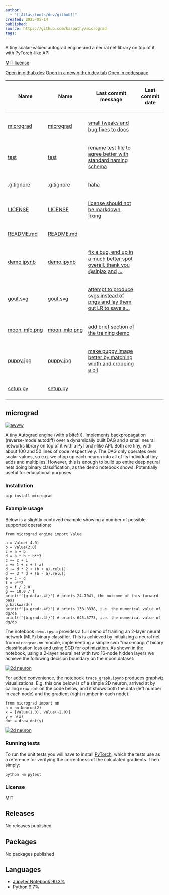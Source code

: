 ```yaml
---
author:
  - "[[Atlas/tools/dev/github]]"
created: 2025-05-14
published:
source: https://github.com/karpathy/micrograd
tags:
---
```

A tiny scalar-valued autograd engine and a neural net library on top of it with PyTorch-like API

[MIT license](https://github.com/karpathy/micrograd/blob/master/LICENSE)

[Open in github.dev](https://github.dev/) [Open in a new github.dev tab](https://github.dev/) [Open in codespace](https://github.com/codespaces/new/karpathy/micrograd?resume=1)

<table><thead><tr><th colspan="2"><span>Name</span></th><th colspan="1"><span>Name</span></th><th><p><span>Last commit message</span></p></th><th colspan="1"><p><span>Last commit date</span></p></th></tr></thead><tbody><tr><td colspan="3"></td></tr><tr><td colspan="2"><p><a href="https://github.com/karpathy/micrograd/tree/master/micrograd">micrograd</a></p></td><td colspan="1"><p><a href="https://github.com/karpathy/micrograd/tree/master/micrograd">micrograd</a></p></td><td><p><a href="https://github.com/karpathy/micrograd/commit/5bb639209a5217b543d899dfc23ea968252fa9c1">small tweaks and bug fixes to docs</a></p></td><td></td></tr><tr><td colspan="2"><p><a href="https://github.com/karpathy/micrograd/tree/master/test">test</a></p></td><td colspan="1"><p><a href="https://github.com/karpathy/micrograd/tree/master/test">test</a></p></td><td><p><a href="https://github.com/karpathy/micrograd/commit/315dda3d695f7f717e5d77ef9b7d4aff35f5f83f">rename test file to agree better with standard naming schema</a></p></td><td></td></tr><tr><td colspan="2"><p><a href="https://github.com/karpathy/micrograd/blob/master/.gitignore">.gitignore</a></p></td><td colspan="1"><p><a href="https://github.com/karpathy/micrograd/blob/master/.gitignore">.gitignore</a></p></td><td><p><a href="https://github.com/karpathy/micrograd/commit/0401485fe6922d879706f38a1b36f4a916716673">haha</a></p></td><td></td></tr><tr><td colspan="2"><p><a href="https://github.com/karpathy/micrograd/blob/master/LICENSE">LICENSE</a></p></td><td colspan="1"><p><a href="https://github.com/karpathy/micrograd/blob/master/LICENSE">LICENSE</a></p></td><td><p><a href="https://github.com/karpathy/micrograd/commit/c34adac4a6aaeec4e6ced003335829b0ebc636c9">license should not be markdown, fixing</a></p></td><td></td></tr><tr><td colspan="2"><p><a href="https://github.com/karpathy/micrograd/blob/master/README.md">README.md</a></p></td><td colspan="1"><p><a href="https://github.com/karpathy/micrograd/blob/master/README.md">README.md</a></p></td><td></td><td></td></tr><tr><td colspan="2"><p><a href="https://github.com/karpathy/micrograd/blob/master/demo.ipynb">demo.ipynb</a></p></td><td colspan="1"><p><a href="https://github.com/karpathy/micrograd/blob/master/demo.ipynb">demo.ipynb</a></p></td><td><p><a href="https://github.com/karpathy/micrograd/commit/9fd9cc02fe5a0e57d790b03572f0d7bcd990662d">fix a bug, end up in a much better spot overall. thank you</a> <a href="https://github.com/sinjax">@sinjax</a> <a href="https://github.com/karpathy/micrograd/commit/9fd9cc02fe5a0e57d790b03572f0d7bcd990662d">and</a> <a href="https://github.com/evcu">…</a></p></td><td></td></tr><tr><td colspan="2"><p><a href="https://github.com/karpathy/micrograd/blob/master/gout.svg">gout.svg</a></p></td><td colspan="1"><p><a href="https://github.com/karpathy/micrograd/blob/master/gout.svg">gout.svg</a></p></td><td><p><a href="https://github.com/karpathy/micrograd/commit/486a1ace8da1293b5d26b1021830145e8d1656bf">attempt to produce svgs instead of pngs and lay them out LR to save s…</a></p></td><td></td></tr><tr><td colspan="2"><p><a href="https://github.com/karpathy/micrograd/blob/master/moon_mlp.png">moon_mlp.png</a></p></td><td colspan="1"><p><a href="https://github.com/karpathy/micrograd/blob/master/moon_mlp.png">moon_mlp.png</a></p></td><td><p><a href="https://github.com/karpathy/micrograd/commit/47f72e3b1d281166e4e88e172f39c819da0d911a">add brief section of the training demo</a></p></td><td></td></tr><tr><td colspan="2"><p><a href="https://github.com/karpathy/micrograd/blob/master/puppy.jpg">puppy.jpg</a></p></td><td colspan="1"><p><a href="https://github.com/karpathy/micrograd/blob/master/puppy.jpg">puppy.jpg</a></p></td><td><p><a href="https://github.com/karpathy/micrograd/commit/7b982bab1f02ce1a20578cc4b299730d1b4acb8a">make puppy image better by matching width and cropping a bit</a></p></td><td></td></tr><tr><td colspan="2"><p><a href="https://github.com/karpathy/micrograd/blob/master/setup.py">setup.py</a></p></td><td colspan="1"><p><a href="https://github.com/karpathy/micrograd/blob/master/setup.py">setup.py</a></p></td><td></td><td></td></tr><tr><td colspan="3"></td></tr></tbody></table>

## micrograd

[![awww](https://github.com/karpathy/micrograd/raw/master/puppy.jpg)](https://github.com/karpathy/micrograd/blob/master/puppy.jpg)

A tiny Autograd engine (with a bite!:)). Implements backpropagation (reverse-mode autodiff) over a dynamically built DAG and a small neural networks library on top of it with a PyTorch-like API. Both are tiny, with about 100 and 50 lines of code respectively. The DAG only operates over scalar values, so e.g. we chop up each neuron into all of its individual tiny adds and multiplies. However, this is enough to build up entire deep neural nets doing binary classification, as the demo notebook shows. Potentially useful for educational purposes.

### Installation

```
pip install micrograd
```

### Example usage

Below is a slightly contrived example showing a number of possible supported operations:

```
from micrograd.engine import Value

a = Value(-4.0)
b = Value(2.0)
c = a + b
d = a * b + b**3
c += c + 1
c += 1 + c + (-a)
d += d * 2 + (b + a).relu()
d += 3 * d + (b - a).relu()
e = c - d
f = e**2
g = f / 2.0
g += 10.0 / f
print(f'{g.data:.4f}') # prints 24.7041, the outcome of this forward pass
g.backward()
print(f'{a.grad:.4f}') # prints 138.8338, i.e. the numerical value of dg/da
print(f'{b.grad:.4f}') # prints 645.5773, i.e. the numerical value of dg/db
```

The notebook `demo.ipynb` provides a full demo of training an 2-layer neural network (MLP) binary classifier. This is achieved by initializing a neural net from `micrograd.nn` module, implementing a simple svm "max-margin" binary classification loss and using SGD for optimization. As shown in the notebook, using a 2-layer neural net with two 16-node hidden layers we achieve the following decision boundary on the moon dataset:

[![2d neuron](https://github.com/karpathy/micrograd/raw/master/moon_mlp.png)](https://github.com/karpathy/micrograd/blob/master/moon_mlp.png)

For added convenience, the notebook `trace_graph.ipynb` produces graphviz visualizations. E.g. this one below is of a simple 2D neuron, arrived at by calling `draw_dot` on the code below, and it shows both the data (left number in each node) and the gradient (right number in each node).

```
from micrograd import nn
n = nn.Neuron(2)
x = [Value(1.0), Value(-2.0)]
y = n(x)
dot = draw_dot(y)
```

[![2d neuron](https://github.com/karpathy/micrograd/raw/master/gout.svg)](https://github.com/karpathy/micrograd/blob/master/gout.svg)

### Running tests

To run the unit tests you will have to install [PyTorch](https://pytorch.org/), which the tests use as a reference for verifying the correctness of the calculated gradients. Then simply:

```
python -m pytest
```

### License

MIT

## Releases

No releases published

## Packages

No packages published  

## Languages

- [Jupyter Notebook 90.3%](https://github.com/karpathy/micrograd/search?l=jupyter-notebook)
- [Python 9.7%](https://github.com/karpathy/micrograd/search?l=python)